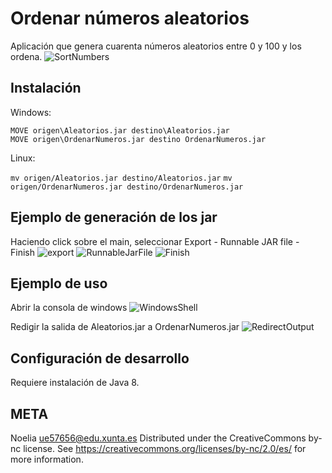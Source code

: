 # Ordenar números aleatorios 
Aplicación que genera cuarenta números aleatorios entre 0  y 100 y los ordena. 
![SortNumbers](link-to-image)
## Instalación 

Windows:

```MOVE origen\Aleatorios.jar destino\Aleatorios.jar```  
```MOVE origen\OrdenarNumeros.jar destino OrdenarNumeros.jar```

Linux:

```mv origen/Aleatorios.jar destino/Aleatorios.jar```
```mv origen/OrdenarNumeros.jar destino/OrdenarNumeros.jar```

## Ejemplo de generación de los jar
Haciendo click sobre el main, seleccionar Export - Runnable JAR file - Finish
![export](link-to-image)
![RunnableJarFile](link-to-image)
![Finish](link-to-image)

## Ejemplo de uso 
Abrir la consola de windows
![WindowsShell](link-to-image)

Redigir la salida de Aleatorios.jar a OrdenarNumeros.jar
![RedirectOutput](link-to-image)

## Configuración de desarrollo
Requiere instalación de Java 8.

## META
Noelia  ue57656@edu.xunta.es
Distributed under the CreativeCommons by-nc license. See https://creativecommons.org/licenses/by-nc/2.0/es/  for more information.
